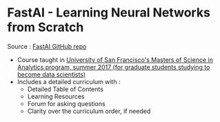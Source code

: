 # FastAI - Learning Neural Networks from Scratch
Source : [FastAI GitHub repo](https://github.com/fastai/numerical-linear-algebra/blob/master/README.md)
- Course taught in [University of San Francisco's Masters of Science in Analytics program, summer 2017 (for graduate students studying to become data scientists)](https://www.usfca.edu/arts-sciences/graduate-programs/analytics)
- Includes a detailed curriculum with :
    - Detailed Table of Contents
    - Learning Resources
    - Forum for asking questions
    - Clarity over the curriculum order, if needed
